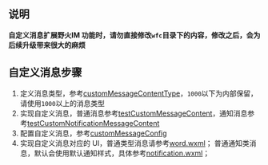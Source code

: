 ## 说明

**自定义消息扩展野火IM 功能时，请勿直接修改`wfc`目录下的内容，修改之后，会为后续升级带来很大的麻烦**

## 自定义消息步骤

1. 定义消息类型，参考[customMessageContentType](./customMessageContentType.js)，`1000`以下为内部保留，请使用`1000`以上的消息类型
2. 实现自定义消息，普通消息参考[testCustomMessageContent](./testCustomMessageContent.js)，通知消息参考[testCustomNotificationMessageContent](./testCustomNotificationMessageContent.js)
3. 配置自定义消息，参考[customMessageConfig](./customMessageConfig.js)
4. 实现自定义消息对应的 UI，普通类型消息请参考[word.wxml](../modules/chat-page/word.wxml)；
   普通通知类消息，默认会使用默认通知样式，具体参考[notification.wxml](../modules/chat-page/notification.wxml)；
